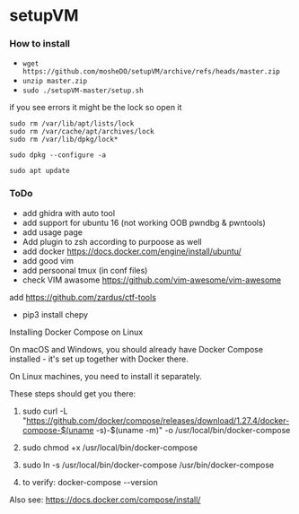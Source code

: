 # setupVM


### How to install

- `wget https://github.com/mosheDO/setupVM/archive/refs/heads/master.zip`
- `unzip master.zip`
- `sudo ./setupVM-master/setup.sh`

if you see errors it might be the lock so open it

```
sudo rm /var/lib/apt/lists/lock
sudo rm /var/cache/apt/archives/lock
sudo rm /var/lib/dpkg/lock*

sudo dpkg --configure -a

sudo apt update
```

### ToDo

- add ghidra with auto tool
- add support for ubuntu 16 (not working OOB pwndbg & pwntools)
- add usage page
- Add plugin to zsh according to purpoose as well
- add docker   https://docs.docker.com/engine/install/ubuntu/
- add good vim 
- add persoonal tmux (in conf files)
- check VIM awasome https://github.com/vim-awesome/vim-awesome

add https://github.com/zardus/ctf-tools


- pip3 install chepy



Installing Docker Compose on Linux

On macOS and Windows, you should already have Docker Compose installed - it's set up together with Docker there.

On Linux machines, you need to install it separately.

These steps should get you there:

1. sudo curl -L "https://github.com/docker/compose/releases/download/1.27.4/docker-compose-$(uname -s)-$(uname -m)" -o /usr/local/bin/docker-compose

2. sudo chmod +x /usr/local/bin/docker-compose

3. sudo ln -s /usr/local/bin/docker-compose /usr/bin/docker-compose

4. to verify: docker-compose --version

Also see: https://docs.docker.com/compose/install/
